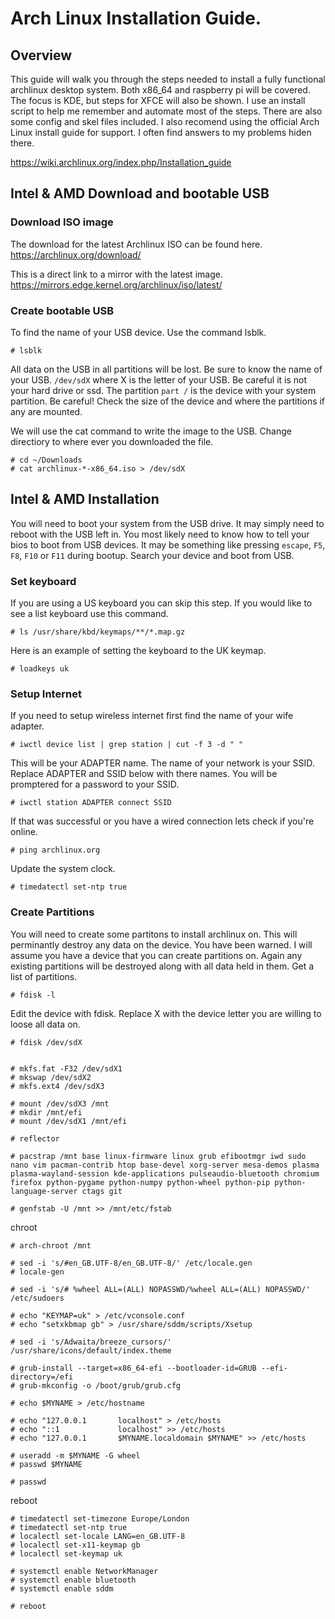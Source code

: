# Arch Linux Installation Guide.
## Overview
This guide will walk you through the steps needed to install a fully functional archlinux desktop system.
Both x86_64 and raspberry pi will be covered. The focus is KDE, but steps for XFCE will also be shown.
I use an install script to help me remember and automate most of the steps. There are also some config and skel files included.
I also recomend using the official Arch Linux install guide for support. I often find answers to my problems hiden there.

https://wiki.archlinux.org/index.php/Installation_guide

## Intel & AMD Download and bootable USB
### Download ISO image
The download for the latest Archlinux ISO can be found here. https://archlinux.org/download/

This is a direct link to a mirror with the latest image. https://mirrors.edge.kernel.org/archlinux/iso/latest/

### Create bootable USB
To find the name of your USB device. Use the command lsblk.

    # lsblk

All data on the USB in all partitions will be lost.
Be sure to know the name of your USB. `/dev/sdX` where X is the letter of your USB.
Be careful it is not your hard drive or ssd.
The partition `part /` is the device with your system partition. Be careful!
Check the size of the device and where the partitions if any are mounted.

We will use the cat command to write the image to the USB. Change directiory to where ever you downloaded the file.

    # cd ~/Downloads
    # cat archlinux-*-x86_64.iso > /dev/sdX

## Intel & AMD Installation
You will need to boot your system from the USB drive. It may simply need to reboot with the USB left in.
You most likely need to know how to tell your bios to boot from USB devices.
It may be something like pressing `escape`, `F5`, `F8`, `F10` or `F11` during bootup. Search your device and boot from USB.
### Set keyboard
If you are using a US keyboard you can skip this step. If you would like to see a list keyboard use this command.

    # ls /usr/share/kbd/keymaps/**/*.map.gz

Here is an example of setting the keyboard to the UK keymap.

    # loadkeys uk

### Setup Internet
If you need to setup wireless internet first find the name of your wife adapter.

    # iwctl device list | grep station | cut -f 3 -d " "

This will be your ADAPTER name. The name of your network is your SSID.
Replace ADAPTER and SSID below with there names. You will be promptered for a password to your SSID.

    # iwctl station ADAPTER connect SSID

If that was successful or you have a wired connection lets check if you're online.

    # ping archlinux.org

Update the system clock.

    # timedatectl set-ntp true

### Create Partitions
You will need to create some partitons to install archlinux on. This will perminantly destroy any data on the device.
You have been warned. I will assume you have a device that you can create partitions on.
Again any existing partitions will be destroyed along with all data held in them. Get a list of partitions.

    # fdisk -l

Edit the device with fdisk. Replace X with the device letter you are willing to loose all data on.

    # fdisk /dev/sdX


    # mkfs.fat -F32 /dev/sdX1
    # mkswap /dev/sdX2
    # mkfs.ext4 /dev/sdX3

    # mount /dev/sdX3 /mnt
    # mkdir /mnt/efi
    # mount /dev/sdX1 /mnt/efi

    # reflector
    
    # pacstrap /mnt base linux-firmware linux grub efibootmgr iwd sudo nano vim pacman-contrib htop base-devel xorg-server mesa-demos plasma plasma-wayland-session kde-applications pulseaudio-bluetooth chromium firefox python-pygame python-numpy python-wheel python-pip python-language-server ctags git
    
    # genfstab -U /mnt >> /mnt/etc/fstab

chroot

    # arch-chroot /mnt
    
    # sed -i 's/#en_GB.UTF-8/en_GB.UTF-8/' /etc/locale.gen
    # locale-gen

    # sed -i 's/# %wheel ALL=(ALL) NOPASSWD/%wheel ALL=(ALL) NOPASSWD/' /etc/sudoers

    # echo "KEYMAP=uk" > /etc/vconsole.conf
    # echo "setxkbmap gb" > /usr/share/sddm/scripts/Xsetup

    # sed -i 's/Adwaita/breeze_cursors/' /usr/share/icons/default/index.theme

    # grub-install --target=x86_64-efi --bootloader-id=GRUB --efi-directory=/efi
    # grub-mkconfig -o /boot/grub/grub.cfg
    
    # echo $MYNAME > /etc/hostname

    # echo "127.0.0.1       localhost" > /etc/hosts
    # echo "::1             localhost" >> /etc/hosts
    # echo "127.0.0.1       $MYNAME.localdomain $MYNAME" >> /etc/hosts
    
    # useradd -m $MYNAME -G wheel
    # passwd $MYNAME
    
    # passwd
    
reboot

    # timedatectl set-timezone Europe/London
    # timedatectl set-ntp true
    # localectl set-locale LANG=en_GB.UTF-8
    # localectl set-x11-keymap gb
    # localectl set-keymap uk
    
    # systemctl enable NetworkManager
    # systemctl enable bluetooth
    # systemctl enable sddm
    
    # reboot
